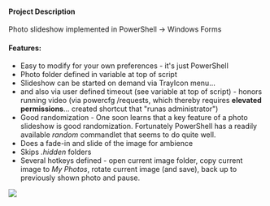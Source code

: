 #### Project Description

Photo slideshow implemented in PowerShell -> Windows Forms

#### Features:
* Easy to modify for your own preferences - it's just PowerShell
* Photo folder defined in variable at top of script
* Slideshow can be started on demand via TrayIcon menu...
* and also via user defined timeout (see variable at top of script) - honors running video (via powercfg /requests, which thereby requires **elevated permissions**... created shortcut that "runas administrator") 
* Good randomization - One soon learns that a key feature of a photo slideshow is good randomization.  Fortunately PowerShell has a readily available _random_ commandlet that seems to do quite well.
* Does a fade-in and slide of the image for ambience
* Skips _.hidden_ folders
* Several hotkeys defined - open current image folder, copy current image to _My Photos_, rotate current image (and save), back up to previously shown photo and pause.


![](http://2.bp.blogspot.com/-XWNHk4bUjmw/VnZCbx0p_RI/AAAAAAAAR6Y/hjDvvY8mkqE/s1600/Screen%2BShot%2B2015-12-19%2Bat%2B9.36.43%2BPM.png)
